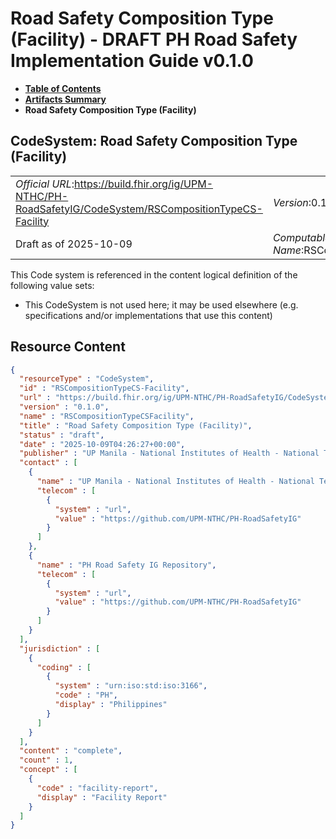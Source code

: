 # Road Safety Composition Type (Facility) - DRAFT PH Road Safety Implementation Guide v0.1.0

* [**Table of Contents**](toc.md)
* [**Artifacts Summary**](artifacts.md)
* **Road Safety Composition Type (Facility)**

## CodeSystem: Road Safety Composition Type (Facility) 

| | |
| :--- | :--- |
| *Official URL*:https://build.fhir.org/ig/UPM-NTHC/PH-RoadSafetyIG/CodeSystem/RSCompositionTypeCS-Facility | *Version*:0.1.0 |
| Draft as of 2025-10-09 | *Computable Name*:RSCompositionTypeCSFacility |

 This Code system is referenced in the content logical definition of the following value sets: 

* This CodeSystem is not used here; it may be used elsewhere (e.g. specifications and/or implementations that use this content)



## Resource Content

```json
{
  "resourceType" : "CodeSystem",
  "id" : "RSCompositionTypeCS-Facility",
  "url" : "https://build.fhir.org/ig/UPM-NTHC/PH-RoadSafetyIG/CodeSystem/RSCompositionTypeCS-Facility",
  "version" : "0.1.0",
  "name" : "RSCompositionTypeCSFacility",
  "title" : "Road Safety Composition Type (Facility)",
  "status" : "draft",
  "date" : "2025-10-09T04:26:27+00:00",
  "publisher" : "UP Manila - National Institutes of Health - National Telehealth Center",
  "contact" : [
    {
      "name" : "UP Manila - National Institutes of Health - National Telehealth Center",
      "telecom" : [
        {
          "system" : "url",
          "value" : "https://github.com/UPM-NTHC/PH-RoadSafetyIG"
        }
      ]
    },
    {
      "name" : "PH Road Safety IG Repository",
      "telecom" : [
        {
          "system" : "url",
          "value" : "https://github.com/UPM-NTHC/PH-RoadSafetyIG"
        }
      ]
    }
  ],
  "jurisdiction" : [
    {
      "coding" : [
        {
          "system" : "urn:iso:std:iso:3166",
          "code" : "PH",
          "display" : "Philippines"
        }
      ]
    }
  ],
  "content" : "complete",
  "count" : 1,
  "concept" : [
    {
      "code" : "facility-report",
      "display" : "Facility Report"
    }
  ]
}

```
